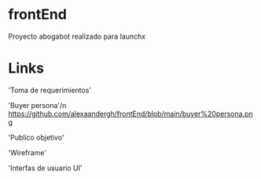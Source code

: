 # frontEnd

Proyecto abogabot realizado para launchx



# Links

'Toma de requerimientos'


'Buyer persona'/n
https://github.com/alexaandergh/frontEnd/blob/main/buyer%20persona.png

'Publico objetivo'


'Wireframe'


'Interfas de usuario UI'
